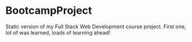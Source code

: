 # BootcampProject


Static version of my Full Stack Web Development course project. First one, lot of was learned, loads of learning ahead!
